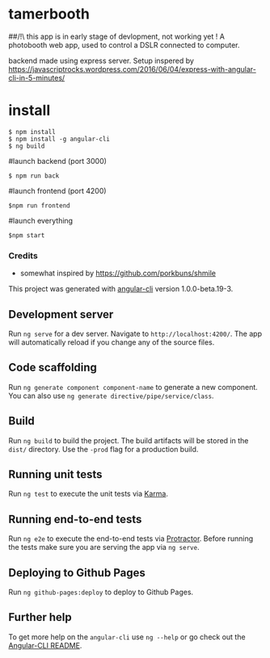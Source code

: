 # tamerbooth
##/!\ this app is in early stage of devlopment, not working yet !
A photobooth web app, used to control a DSLR connected to computer. 

backend made using express server. Setup inspered by  https://javascriptrocks.wordpress.com/2016/06/04/express-with-angular-cli-in-5-minutes/

# install

	$ npm install
	$ npm install -g angular-cli
	$ ng build
	
#launch backend (port 3000)

	$ npm run back
	
#launch frontend (port 4200)

	$npm run frontend
	
#launch everything 
	
	$npm start



### Credits

* somewhat inspired by https://github.com/porkbuns/shmile


This project was generated with [angular-cli](https://github.com/angular/angular-cli) version 1.0.0-beta.19-3.

## Development server
Run `ng serve` for a dev server. Navigate to `http://localhost:4200/`. The app will automatically reload if you change any of the source files.

## Code scaffolding

Run `ng generate component component-name` to generate a new component. You can also use `ng generate directive/pipe/service/class`.

## Build

Run `ng build` to build the project. The build artifacts will be stored in the `dist/` directory. Use the `-prod` flag for a production build.

## Running unit tests

Run `ng test` to execute the unit tests via [Karma](https://karma-runner.github.io).

## Running end-to-end tests

Run `ng e2e` to execute the end-to-end tests via [Protractor](http://www.protractortest.org/).
Before running the tests make sure you are serving the app via `ng serve`.

## Deploying to Github Pages

Run `ng github-pages:deploy` to deploy to Github Pages.

## Further help

To get more help on the `angular-cli` use `ng --help` or go check out the [Angular-CLI README](https://github.com/angular/angular-cli/blob/master/README.md).
